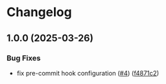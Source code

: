 # Changelog

## 1.0.0 (2025-03-26)


### Bug Fixes

* fix pre-commit hook configuration ([#4](https://github.com/SourceSpring/action-semantic-versioning/issues/4)) ([f4871c2](https://github.com/SourceSpring/action-semantic-versioning/commit/f4871c2a665401a2588609d8cb2db47b238fea53))
